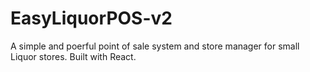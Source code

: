# EasyLiquorPOS-v2
A simple and poerful point of sale system and store manager for small Liquor stores. Built with React.
